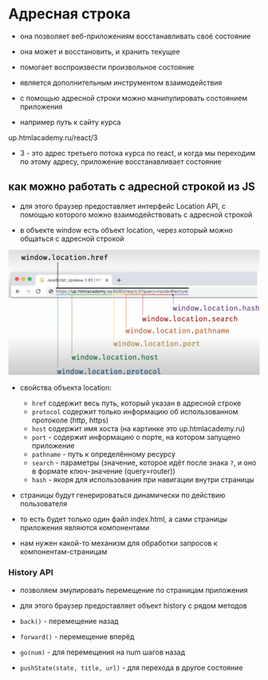 # Адресная строка

- она позволяет веб-приложениям восстанавливать своё состояние
- она может и восстановить, и хранить текущее
- помогает воспроизвести произвольное состояние
- является дополнительным инструментом взаимодействия

- с помощью адресной строки можно манипулировать состоянием приложения

- например путь к сайту курса

up.htmlacademy.ru/react/3

- 3 - это адрес третьего потока курса по react, и когда мы переходим по этому адресу, приложение восстанавливает состояние

## как можно работать с адресной строкой из JS

- для этого браузер предоставляет интерфейс Location API, с помощью которого можно взаимодействовать с адресной строкой

- в объекте window есть объект location, через который можно общаться с адресной строкой

![alt text](img/address-bar.png)

- свойства объекта location:

  - `href` содержит весь путь, который указан в адресной строке
  - `protocol` содержит только информацию об использованном протоколе (http, https)
  - `host` содержит имя хоста (на картинке это up.htmlacademy.ru)
  - `port` - содержит информацию о порте, на котором запущено приложение
  - `pathname` - путь к определённому ресурсу
  - `search` - параметры (значение, которое идёт после знака `?`, и оно в формате ключ-значение (query=router))
  - `hash` - якоря для использования при навигации внутри страницы

- страницы будут генерироваться динамически по действию пользователя
- то есть будет только один файл index.html, а сами страницы приложения являются компонентами

- нам нужен какой-то механизм для обработки запросов к компонентам-страницам

### History API

- позволяем эмулировать перемещение по страницам приложения
- для этого браузер предоставляет объект history с рядом методов

- `back()` - перемещение назад
- `forward()` - перемещение вперёд
- `go(num)` - для перемещения на num шагов назад
- `pushState(state, title, url)` - для перехода в другое состояние
